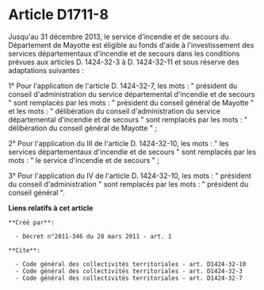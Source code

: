# Article D1711-8

Jusqu'au 31 décembre 2013, le service d'incendie et de secours du Département de Mayotte est éligible au fonds d'aide à
l'investissement des services départementaux d'incendie et de secours dans les conditions prévues aux articles D. 1424-32-3 à
D. 1424-32-11 et sous réserve des adaptations suivantes : 

1° Pour l'application de l'article D. 1424-32-7, les mots : " président du conseil d'administration du service départemental
d'incendie et de secours " sont remplacés par les mots : " président du conseil général de Mayotte " et les mots : "
délibération du conseil d'administration du service départemental d'incendie et de secours " sont remplacés par les mots : "
délibération du conseil général de Mayotte " ; 

2° Pour l'application du III de l'article D. 1424-32-10, les mots : " les services départementaux d'incendie et de secours "
sont remplacés par les mots : " le service d'incendie et de secours " ; 

3° Pour l'application du IV de l'article D. 1424-32-10, les mots : " président du conseil d'administration " sont remplacés
par les mots : " président du conseil général ".

**Liens relatifs à cet article**

	**Créé par**:

	  - Décret n°2011-346 du 28 mars 2011 - art. 1

	**Cite**:

	  - Code général des collectivités territoriales - art. D1424-32-10
	  - Code général des collectivités territoriales - art. D1424-32-3
	  - Code général des collectivités territoriales - art. D1424-32-7
